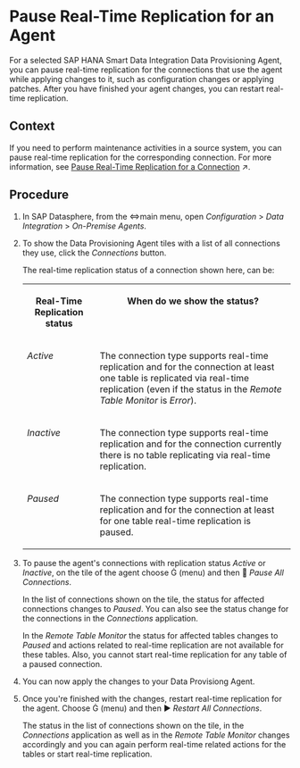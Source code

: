 <!-- loiodac31a5e96cb41cf98383668d01d22cc -->

<link rel="stylesheet" type="text/css" href="css/sap-icons.css"/>

# Pause Real-Time Replication for an Agent

For a selected SAP HANA Smart Data Integration Data Provisioning Agent, you can pause real-time replication for the connections that use the agent while applying changes to it, such as configuration changes or applying patches. After you have finished your agent changes, you can restart real-time replication.



<a name="loiodac31a5e96cb41cf98383668d01d22cc__context_t3g_gpm_jrb"/>

## Context

If you need to perform maintenance activities in a source system, you can pause real-time replication for the corresponding connection. For more information, see [Pause Real-Time Replication for a Connection](https://help.sap.com/viewer/9f36ca35bc6145e4acdef6b4d852d560/DEV_CURRENT/en-US/a11f2441b840405c91918de757589097.html "Pause real-time replication for a connection while updating or maintaining the source. After you have finished with your maintenance activities you can restart real-time replication.") :arrow_upper_right:.



## Procedure

1.  In SAP Datasphere, from the <span class="SAP-icons"></span>main menu, open *Configuration* \> *Data Integration* \> *On-Premise Agents*.

2.  To show the Data Provisioning Agent tiles with a list of all connections they use, click the *Connections* button.

    The real-time replication status of a connection shown here, can be:


    <table>
    <tr>
    <th valign="top">

    Real-Time Replication status
    
    </th>
    <th valign="top">

    When do we show the status?
    
    </th>
    </tr>
    <tr>
    <td valign="top">
    
    *Active*
    
    </td>
    <td valign="top">
    
    The connection type supports real-time replication and for the connection at least one table is replicated via real-time replication \(even if the status in the *Remote Table Monitor* is *Error*\).
    
    </td>
    </tr>
    <tr>
    <td valign="top">
    
    *Inactive*
    
    </td>
    <td valign="top">
    
    The connection type supports real-time replication and for the connection currently there is no table replicating via real-time replication.
    
    </td>
    </tr>
    <tr>
    <td valign="top">
    
    *Paused*
    
    </td>
    <td valign="top">
    
    The connection type supports real-time replication and for the connection at least for one table real-time replication is paused.
    
    </td>
    </tr>
    </table>
    
3.  To pause the agent's connections with replication status *Active* or *Inactive*, on the tile of the agent choose <span class="SAP-icons"></span> \(menu\) and then <span class="SAP-icons"></span> *Pause All Connections*.

    In the list of connections shown on the tile, the status for affected connections changes to *Paused*. You can also see the status change for the connections in the *Connections* application.

    In the *Remote Table Monitor* the status for affected tables changes to *Paused* and actions related to real-time replication are not available for these tables. Also, you cannot start real-time replication for any table of a paused connection.

4.  You can now apply the changes to your Data Provisiong Agent.

5.  Once you're finished with the changes, restart real-time replication for the agent. Choose <span class="SAP-icons"></span> \(menu\) and then :arrow_forward: *Restart All Connections*.

    The status in the list of connections shown on the tile, in the *Connections* application as well as in the *Remote Table Monitor* changes accordingly and you can again perform real-time related actions for the tables or start real-time replication.


